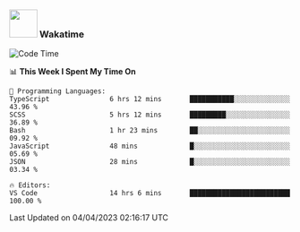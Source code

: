 ### <img src="https://media.giphy.com/media/VgCDAzcKvsR6OM0uWg/giphy.gif" width="50"> Wakatime

  <!--START_SECTION:waka-->
![Code Time](http://img.shields.io/badge/Code%20Time-1%2C353%20hrs%2026%20mins-blue)

📊 **This Week I Spent My Time On** 

```text
💬 Programming Languages: 
TypeScript               6 hrs 12 mins       ███████████░░░░░░░░░░░░░░   43.96 % 
SCSS                     5 hrs 12 mins       █████████░░░░░░░░░░░░░░░░   36.89 % 
Bash                     1 hr 23 mins        ██░░░░░░░░░░░░░░░░░░░░░░░   09.92 % 
JavaScript               48 mins             █░░░░░░░░░░░░░░░░░░░░░░░░   05.69 % 
JSON                     28 mins             █░░░░░░░░░░░░░░░░░░░░░░░░   03.34 % 

🔥 Editors: 
VS Code                  14 hrs 6 mins       █████████████████████████   100.00 % 
```


 Last Updated on 04/04/2023 02:16:17 UTC
<!--END_SECTION:waka-->
